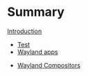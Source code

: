 # Summary

[Introduction](./intro.md)
- [Test](./test.md) <!-- Remove this when possible -->
- [Wayland apps](./client/intro.md)
<!--  - [General principles](./client/general/intro.md)
    - [Objects](./client/general/objects.md)
    - [Event queues and filters](./client/general/event_queues.md)
    - [Initializing an app](./client/general/initializing.md)
    - [The registry and globals](./client/general/registry.md)
  - [Getting started with SCTK](./client/sctk/intro.md)
    - [The Environment](./client/sctk/environment.md)
    - [Creating a Window](./client/sctk/window.md)
    - [Drawing to a Window](./client/sctk/drawing.md)
    - [Exercise: an image viewer](./client/sctk/image_viewer.md)
  - [Processing user input]()
    - [The seats]()
    - [Pointers]()
    - [Keyboards]()
    - [Touchscreens]()
  - [Multiple outputs and HiDPI]()
  - [Cliboard and Drag'n'Drop]()
  - [Drawing with OpenGL]()
-->
- [Wayland Compositors](./server/intro.md)
